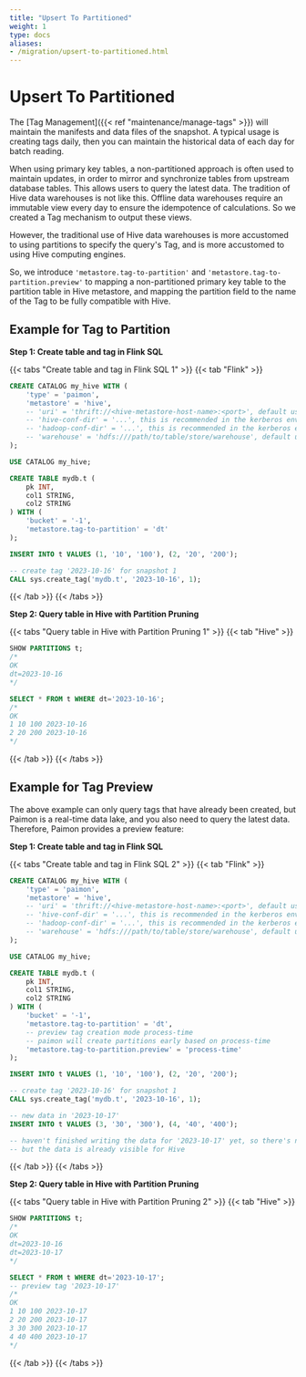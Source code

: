 ```yaml
---
title: "Upsert To Partitioned"
weight: 1
type: docs
aliases:
- /migration/upsert-to-partitioned.html
---
```

<!--
Licensed to the Apache Software Foundation (ASF) under one
or more contributor license agreements.  See the NOTICE file
distributed with this work for additional information
regarding copyright ownership.  The ASF licenses this file
to you under the Apache License, Version 2.0 (the
"License"); you may not use this file except in compliance
with the License.  You may obtain a copy of the License at

  http://www.apache.org/licenses/LICENSE-2.0

Unless required by applicable law or agreed to in writing,
software distributed under the License is distributed on an
"AS IS" BASIS, WITHOUT WARRANTIES OR CONDITIONS OF ANY
KIND, either express or implied.  See the License for the
specific language governing permissions and limitations
under the License.
-->

# Upsert To Partitioned

The [Tag Management]({{< ref "maintenance/manage-tags" >}}) will maintain the manifests and data files of the snapshot.
A typical usage is creating tags daily, then you can maintain the historical data of each day for batch reading.

When using primary key tables, a non-partitioned approach is often used to maintain updates, in order to mirror and
synchronize tables from upstream database tables. This allows users to query the latest data. The tradition of Hive
data warehouses is not like this. Offline data warehouses require an immutable view every day to ensure the idempotence
of calculations. So we created a Tag mechanism to output these views.

However, the traditional use of Hive data warehouses is more accustomed to using partitions to specify the query's Tag,
and is more accustomed to using Hive computing engines.

So, we introduce `'metastore.tag-to-partition'` and `'metastore.tag-to-partition.preview'` to mapping a non-partitioned
primary key table to the partition table in Hive metastore, and mapping the partition field to the name of the Tag to be
fully compatible with Hive.

## Example for Tag to Partition

**Step 1: Create table and tag in Flink SQL**

{{< tabs "Create table and tag in Flink SQL 1" >}}
{{< tab "Flink" >}}
```sql
CREATE CATALOG my_hive WITH (
    'type' = 'paimon',
    'metastore' = 'hive',
    -- 'uri' = 'thrift://<hive-metastore-host-name>:<port>', default use 'hive.metastore.uris' in HiveConf
    -- 'hive-conf-dir' = '...', this is recommended in the kerberos environment
    -- 'hadoop-conf-dir' = '...', this is recommended in the kerberos environment
    -- 'warehouse' = 'hdfs:///path/to/table/store/warehouse', default use 'hive.metastore.warehouse.dir' in HiveConf
);

USE CATALOG my_hive;

CREATE TABLE mydb.t (
    pk INT,
    col1 STRING,
    col2 STRING
) WITH (
    'bucket' = '-1',
    'metastore.tag-to-partition' = 'dt'
);

INSERT INTO t VALUES (1, '10', '100'), (2, '20', '200');

-- create tag '2023-10-16' for snapshot 1
CALL sys.create_tag('mydb.t', '2023-10-16', 1);
```

{{< /tab >}}
{{< /tabs >}}

**Step 2: Query table in Hive with Partition Pruning**

{{< tabs "Query table in Hive with Partition Pruning 1" >}}
{{< tab "Hive" >}}
```sql
SHOW PARTITIONS t;
/*
OK
dt=2023-10-16
*/

SELECT * FROM t WHERE dt='2023-10-16';
/*
OK
1 10 100 2023-10-16
2 20 200 2023-10-16
*/
```

{{< /tab >}}
{{< /tabs >}}

## Example for Tag Preview

The above example can only query tags that have already been created, but Paimon is a real-time data lake, and you also
need to query the latest data. Therefore, Paimon provides a preview feature:

**Step 1: Create table and tag in Flink SQL**

{{< tabs "Create table and tag in Flink SQL 2" >}}
{{< tab "Flink" >}}
```sql
CREATE CATALOG my_hive WITH (
    'type' = 'paimon',
    'metastore' = 'hive',
    -- 'uri' = 'thrift://<hive-metastore-host-name>:<port>', default use 'hive.metastore.uris' in HiveConf
    -- 'hive-conf-dir' = '...', this is recommended in the kerberos environment
    -- 'hadoop-conf-dir' = '...', this is recommended in the kerberos environment
    -- 'warehouse' = 'hdfs:///path/to/table/store/warehouse', default use 'hive.metastore.warehouse.dir' in HiveConf
);

USE CATALOG my_hive;

CREATE TABLE mydb.t (
    pk INT,
    col1 STRING,
    col2 STRING
) WITH (
    'bucket' = '-1',
    'metastore.tag-to-partition' = 'dt',
    -- preview tag creation mode process-time
    -- paimon will create partitions early based on process-time
    'metastore.tag-to-partition.preview' = 'process-time'
);

INSERT INTO t VALUES (1, '10', '100'), (2, '20', '200');

-- create tag '2023-10-16' for snapshot 1
CALL sys.create_tag('mydb.t', '2023-10-16', 1);

-- new data in '2023-10-17'
INSERT INTO t VALUES (3, '30', '300'), (4, '40', '400');

-- haven't finished writing the data for '2023-10-17' yet, so there's no need to create a tag for now
-- but the data is already visible for Hive
```

{{< /tab >}}
{{< /tabs >}}

**Step 2: Query table in Hive with Partition Pruning**

{{< tabs "Query table in Hive with Partition Pruning 2" >}}
{{< tab "Hive" >}}
```sql
SHOW PARTITIONS t;
/*
OK
dt=2023-10-16
dt=2023-10-17
*/

SELECT * FROM t WHERE dt='2023-10-17';
-- preview tag '2023-10-17'
/*
OK
1 10 100 2023-10-17
2 20 200 2023-10-17
3 30 300 2023-10-17
4 40 400 2023-10-17
*/
```

{{< /tab >}}
{{< /tabs >}}
